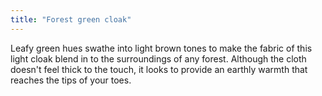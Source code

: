 ```yaml
---
title: "Forest green cloak"
---
```


Leafy green hues swathe into light brown tones to make the fabric of
this light cloak blend in to the surroundings of any forest. Although
the cloth doesn't feel thick to the touch, it looks to provide an
earthly warmth that reaches the tips of your toes.